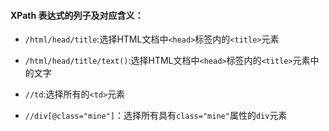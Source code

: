 #### XPath 表达式的列子及对应含义：

- `/html/head/title`:选择HTML文档中`<head>`标签内的`<title>`元素

- `/html/head/title/text()`:选择HTML文档中`<head>`标签内的`<title>`元素中的文字

- `//td`:选择所有的`<td>`元素

- `//div[@class="mine"]`：选择所有具有`class="mine"`属性的`div`元素

